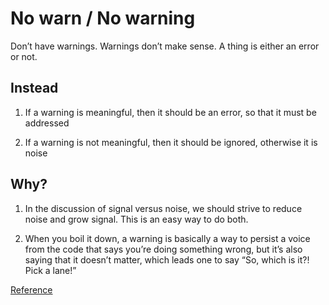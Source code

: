 # No warn / No warning

Don’t have warnings. Warnings don’t make sense. A thing is either an error or not.

## Instead

1. If a warning is meaningful, then it should be an error, so that it must be addressed

2. If a warning is not meaningful, then it should be ignored, otherwise it is noise

## Why?

1. In the discussion of signal versus noise, we should strive to reduce noise and grow signal. This is an easy way to do both.

2. When you boil it down, a warning is basically a way to persist a voice from the code that says you’re doing something wrong, but it’s also saying that it doesn’t matter, which leads one to say “So, which is it?! Pick a lane!”

[Reference](https://github.com/kirkstrobeck/stash/blob/main/style-guide/no-warn.md)
